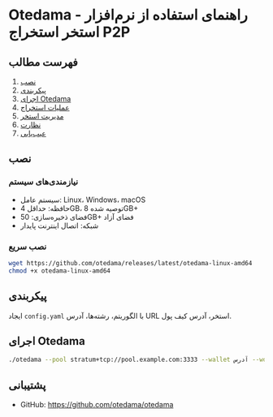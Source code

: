 # Otedama - راهنمای استفاده از نرم‌افزار استخر استخراج P2P

## فهرست مطالب
1. [نصب](#نصب)
2. [پیکربندی](#پیکربندی)
3. [اجرای Otedama](#اجرای-otedama)
4. [عملیات استخراج](#عملیات-استخراج)
5. [مدیریت استخر](#مدیریت-استخر)
6. [نظارت](#نظارت)
7. [عیب‌یابی](#عیب‌یابی)

## نصب

### نیازمندی‌های سیستم
- سیستم عامل: Linux، Windows، macOS
- حافظه: حداقل 4GB، توصیه شده 8GB+
- فضای ذخیره‌سازی: 50GB+ فضای آزاد
- شبکه: اتصال اینترنت پایدار

### نصب سریع
```bash
wget https://github.com/otedama/releases/latest/otedama-linux-amd64
chmod +x otedama-linux-amd64
```

## پیکربندی
ایجاد `config.yaml` با الگوریتم، رشته‌ها، آدرس URL استخر، آدرس کیف پول.

## اجرای Otedama
```bash
./otedama --pool stratum+tcp://pool.example.com:3333 --wallet آدرس --worker worker1
```

## پشتیبانی
- GitHub: https://github.com/otedama/otedama
